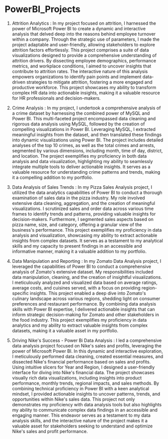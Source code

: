 # PowerBI_Projects

1. Attrition Analytics : In my project focused on attrition, I harnessed the power of Microsoft Power BI to create a dynamic and interactive analysis that delved deep into the reasons behind employee turnover within a company. Through the strategic use of parameters, I made the project adaptable and user-friendly, allowing stakeholders to explore attrition factors effortlessly. This project comprises a suite of data visualizations designed to provide a comprehensive understanding of attrition drivers. By dissecting employee demographics, performance metrics, and workplace conditions, I aimed to uncover insights that contribute to attrition rates. The interactive nature of this analysis empowers organizations to identify pain points and implement data-driven strategies to mitigate attrition, fostering a more engaged and productive workforce. This project showcases my ability to transform complex HR data into actionable insights, making it a valuable resource for HR professionals and decision-makers.

2. Crime Analysis : In my project, I undertook a comprehensive analysis of a crime dataset by harnessing the combined power of MySQL and Power BI. This multi-faceted project encompassed data cleaning and rigorous data analysis using MySQL, followed by the creation of compelling visualizations in Power BI. Leveraging MySQL, I extracted meaningful insights from the dataset, and then translated these findings into dynamic visualizations using Power BI. The project includes detailed analyses of the top 10 crimes, as well as the total crimes and arrests, segmented by various dimensions, including month, time of day, district, and location. The project exemplifies my proficiency in both data analysis and data visualization, highlighting my ability to seamlessly integrate multiple tools to deliver actionable insights. It serves as a valuable resource for understanding crime patterns and trends, making it a compelling addition to my portfolio.

3. Data Analysis of Sales Trends : In my Pizza Sales Analysis project, I utilized the data analytics capabilities of Power BI to conduct a thorough examination of sales data in the pizza industry. My role involved extensive data cleaning, aggregation, and the creation of meaningful visualizations. I scrutinized sales and order data across various time frames to identify trends and patterns, providing valuable insights for decision-makers. Furthermore, I segmented sales aspects based on pizza name, size, and category, offering a granular view of the business's performance. This project exemplifies my proficiency in data analysis and visualization, showcasing my ability to extract actionable insights from complex datasets. It serves as a testament to my analytical skills and my capacity to present findings in an accessible and informative manner, making it a valuable addition to my portfolio.

4. Data Manipulation and Reporting : In my Zomato Data Analysis project, I leveraged the capabilities of Power BI to conduct a comprehensive analysis of Zomato's extensive dataset. My responsibilities included data manipulation, cleaning, and the creation of insightful visualizations. I meticulously analyzed and visualized data based on average ratings, average costs, and cuisines served, with a focus on providing region-specific insights. This project enabled a deep dive into Zomato's culinary landscape across various regions, shedding light on consumer preferences and restaurant performance. By combining data analysis skills with Power BI expertise, I delivered actionable insights that can inform strategic decision-making for Zomato and other stakeholders in the food industry. This project exemplifies my proficiency in data analytics and my ability to extract valuable insights from complex datasets, making it a valuable asset in my portfolio.

5. Driving Nike's Success - Power Bi Data Analysis : I led a comprehensive data analysis project focused on Nike's sales and profits, leveraging the power of Microsoft Power BI. In this dynamic and interactive exploration, I meticulously performed data cleaning, created essential measures, and dissected Nike's financial performance based on sales and profits. Using intuitive slicers for Year and Region, I designed a user-friendly interface for diving into Nike's financial data. The project showcases visually rich data visualizations, including insights into product performance, monthly trends, regional impacts, and sales methods. By combining technical proficiency in Power BI with a keen analytical mindset, I provided actionable insights to uncover patterns, trends, and opportunities within Nike's sales data. This project not only demonstrates my proficiency with data analysis tools but also highlights my ability to communicate complex data findings in an accessible and engaging manner. This endeavor serves as a testament to my data analysis skills, and the interactive nature of the project makes it a valuable asset for stakeholders seeking to understand and optimize Nike's sales and profit performance.
